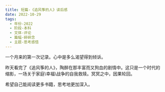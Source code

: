 ```yaml
---
title: 短篇-《追风筝的人》读后感
date: 2022-10-29
tags:
  - 年份-2022
  - 阶段-本科
  - 文体-评论
  - 篇幅-碎碎念
  - 主题-思考感悟
---
```


一个月来的第一次记录。心中是多么渴望得到倾诉。

昨天看完了《追风筝的人》，陶醉在那丰富而又狗血的剧情中。这只是一个时代的缩影，一场关于家庭\幸福\战争的自我救赎。冥冥之中，因果轮回。

希望自己能阅读更多书籍，思考地更加深入。
